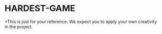 # HARDEST-GAME
*This is just for your reference. We expect you to apply your own creativity in the project.
